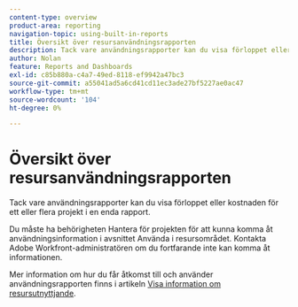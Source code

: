 ```yaml
---
content-type: overview
product-area: reporting
navigation-topic: using-built-in-reports
title: Översikt över resursanvändningsrapporten
description: Tack vare användningsrapporter kan du visa förloppet eller kostnaden för ett eller flera projekt i en enda rapport.
author: Nolan
feature: Reports and Dashboards
exl-id: c85b880a-c4a7-49ed-8118-ef9942a47bc3
source-git-commit: a55041ad5a6cd41cd11ec3ade27bf5227ae0ac47
workflow-type: tm+mt
source-wordcount: '104'
ht-degree: 0%

---
```



# Översikt över resursanvändningsrapporten

<!--CONTEXT SENSITIVE HELP - this is linked to the product. It is about a Resource reporting built-in report, so we need to keep it in both areas.-->

Tack vare användningsrapporter kan du visa förloppet eller kostnaden för ett eller flera projekt i en enda rapport.

Du måste ha behörigheten Hantera för projekten för att kunna komma åt användningsinformation i avsnittet Använda i resursområdet. Kontakta Adobe Workfront-administratören om du fortfarande inte kan komma åt informationen.

Mer information om hur du får åtkomst till och använder användningsrapporten finns i artikeln [Visa information om resursutnyttjande](../../../resource-mgmt/resource-utilization/view-utilization-information.md).
